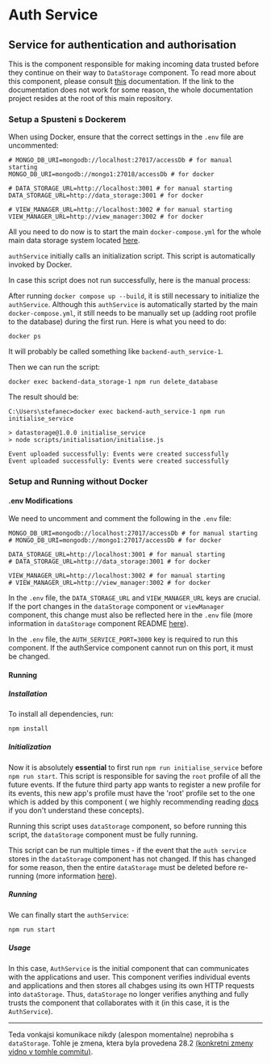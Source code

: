 # Auth Service
## Service for authentication and authorisation

This is the component responsible for making incoming data trusted before they continue on their way to `DataStorage` component. To read more about this component, please consult [this](https://marekstef.github.io/storage-system-documentation/docs/main-system/auth-service/introduction) documentation. If the link to the documentation does not work for some reason, the whole documentation project resides at the root of this main repository.

### Setup a Spusteni s Dockerem

When using Docker, ensure that the correct settings in the `.env` file are uncommented:

```env
# MONGO_DB_URI=mongodb://localhost:27017/accessDb # for manual starting
MONGO_DB_URI=mongodb://mongo1:27018/accessDb # for docker

# DATA_STORAGE_URL=http://localhost:3001 # for manual starting
DATA_STORAGE_URL=http://data_storage:3001 # for docker

# VIEW_MANAGER_URL=http://localhost:3002 # for manual starting
VIEW_MANAGER_URL=http://view_manager:3002 # for docker
```

All you need to do now is to start the main `docker-compose.yml` for the whole main data storage system located [here](../../).

`authService` initially calls an initialization script. This script is automatically invoked by Docker.

In case this script does not run successfully, here is the manual process:

After running `docker compose up --build`, it is still necessary to initialize the `authService`. Although this `authService` is automatically started by the main `docker-compose.yml`, it still needs to be manually set up (adding root profile to the database) during the first run. Here is what you need to do:

```docker
docker ps
```

It will probably be called something like `backend-auth_service-1`.

Then we can run the script:

```docker
docker exec backend-data_storage-1 npm run delete_database
```

The result should be:

```docker
C:\Users\stefanec>docker exec backend-auth_service-1 npm run initialise_service

> datastorage@1.0.0 initialise_service
> node scripts/initialisation/initialise.js

Event uploaded successfully: Events were created successfully
Event uploaded successfully: Events were created successfully
```

### Setup and Running without Docker

#### .env Modifications

We need to uncomment and comment the following in the `.env` file:

```env
MONGO_DB_URI=mongodb://localhost:27017/accessDb # for manual starting
# MONGO_DB_URI=mongodb://mongo1:27017/accessDb # for docker

DATA_STORAGE_URL=http://localhost:3001 # for manual starting
# DATA_STORAGE_URL=http://data_storage:3001 # for docker

VIEW_MANAGER_URL=http://localhost:3002 # for manual starting
# VIEW_MANAGER_URL=http://view_manager:3002 # for docker
```

In the `.env` file, the `DATA_STORAGE_URL` and `VIEW_MANAGER_URL` keys are crucial. If the port changes in the `dataStorage` component or `viewManager` component, this change must also be reflected here in the `.env` file (more information in  `dataStorage` component README [here](../dataStorage/README.md)).

In the `.env` file, the `AUTH_SERVICE_PORT=3000` key is required to run this component. If the authService component cannot run on this port, it must be changed.

#### Running

##### Installation

To install all dependencies, run:

```bash
npm install
```

##### Initialization

Now it is absolutely **essential** to first run `npm run initialise_service` before `npm run start`. This script is responsible for saving the `root` profile of all the future events. If the future third party app wants to register a new profile for its events, this new app's profile must have the 'root' profile set to the one which is added by this component ( we highly recommending reading [docs]((https://marekstef.github.io/storage-system-documentation/docs/main-system/auth-service/introduction)) if you don't understand these concepts).

Running this script uses `dataStorage` component, so before running this script, the `dataStorage` component must be fully running.

This script can be run multiple times - if the event that the `auth service` stores in the `dataStorage` component has not changed. If this has changed for some reason, then the entire `dataStorage` must be deleted before re-running (more information [here](../dataStorage/README.md#delete)).

##### Running

We can finally start the `authService`:

```bash
npm run start
```

##### Usage

In this case, `AuthService` is the initial component that can communicates with the applications and user. This component verifies individual events and applications and then stores all chabges using its own HTTP requests into `dataStorage`. Thus, `dataStorage` no longer verifies anything and fully trusts the component that collaborates with it (in this case, it is the `AuthService`).

---

Teda vonkajsi komunikace nikdy (alespon momentalne) neprobiha s `dataStorage`. Tohle je zmena, ktera byla provedena 28.2 [(konkretni zmeny vidno v tomhle commitu)](https://gitlab.mff.cuni.cz/stefanm4/managementsystem/-/commit/ad193493ce512c57ee2b143911f7d10cc827d872).